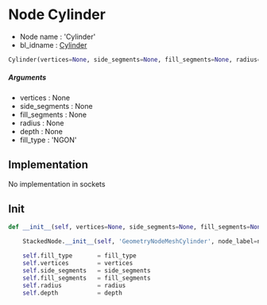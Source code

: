 # Node Cylinder

- Node name : 'Cylinder'
- bl_idname : [Cylinder](https://docs.blender.org/api/current/bpy.types.Cylinder.html)


``` python
Cylinder(vertices=None, side_segments=None, fill_segments=None, radius=None, depth=None, fill_type='NGON', node_label=None, node_color=None)
```
##### Arguments

- vertices : None
- side_segments : None
- fill_segments : None
- radius : None
- depth : None
- fill_type : 'NGON'

## Implementation

No implementation in sockets

## Init

``` python
def __init__(self, vertices=None, side_segments=None, fill_segments=None, radius=None, depth=None, fill_type='NGON', node_label=None, node_color=None):

    StackedNode.__init__(self, 'GeometryNodeMeshCylinder', node_label=node_label, node_color=node_color)

    self.fill_type       = fill_type
    self.vertices        = vertices
    self.side_segments   = side_segments
    self.fill_segments   = fill_segments
    self.radius          = radius
    self.depth           = depth
```
